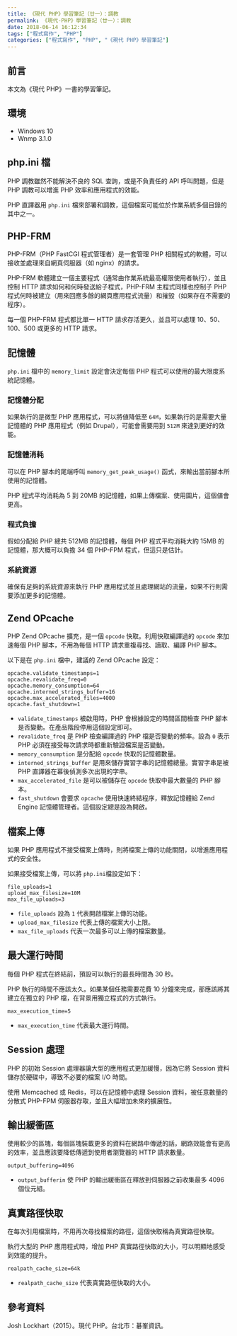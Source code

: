 ```yaml
---
title: 《現代 PHP》學習筆記（廿一）：調教
permalink: 《現代-PHP》學習筆記（廿一）：調教
date: 2018-06-14 16:12:34
tags: ["程式寫作", "PHP"]
categories: ["程式寫作", "PHP", "《現代 PHP》學習筆記"]
---
```


## 前言
本文為《現代 PHP》一書的學習筆記。

## 環境
- Windows 10
- Wnmp 3.1.0

## php.ini 檔
PHP 調教雖然不能解決不良的 SQL 查詢，或是不負責任的 API 呼叫問題，但是 PHP 調教可以增進 PHP 效率和應用程式的效能。

PHP 直譯器用 `php.ini` 檔來部署和調教，這個檔案可能位於作業系統多個目錄的其中之一。

## PHP-FRM
PHP-FRM（PHP FastCGI 程式管理者）是一套管理 PHP 相關程式的軟體，可以接收並處理來自網頁伺服器（如 nginx）的請求。

PHP-FRM 軟體建立一個主要程式（通常由作業系統最高權限使用者執行），並且控制 HTTP 請求如何和何時發送給子程式，PHP-FRM 主程式同樣也控制子 PHP 程式何時被建立（用來回應多餘的網頁應用程式流量）和摧毀（如果存在不需要的程序）。

每一個 PHP-FRM 程式都比單一 HTTP 請求存活更久，並且可以處理 10、50、100、500 或更多的 HTTP 請求。

## 記憶體
`php.ini` 檔中的 `memory_limit` 設定會決定每個 PHP 程式可以使用的最大限度系統記憶體。

### 記憶體分配
如果執行的是微型 PHP 應用程式，可以將値降低至 `64M`，如果執行的是需要大量記憶體的 PHP 應用程式（例如 Drupal），可能會需要用到 `512M` 來達到更好的效能。

### 記憶體消耗
可以在 PHP 腳本的尾端呼叫 `memory_get_peak_usage()` 函式，來輸出當前腳本所使用的記憶體。

PHP 程式平均消耗為 5 到 20MB 的記憶體，如果上傳檔案、使用圖片，這個値會更高。

### 程式負擔
假如分配給 PHP 總共 512MB 的記憶體，每個 PHP 程式平均消耗大約 15MB 的記憶體，那大概可以負擔 34 個 PHP-FPM 程式，但這只是估計。

### 系統資源
確保有足夠的系統資源來執行 PHP 應用程式並且處理網站的流量，如果不行則需要添加更多的記憶體。

## Zend OPcache
PHP Zend OPcache 擴充，是一個 `opcode` 快取。利用快取編譯過的 `opcode` 來加速每個 PHP 腳本，不用為每個 HTTP 請求重複尋找、讀取、編譯 PHP 腳本。

以下是在 `php.ini` 檔中，建議的 Zend OPcache 設定：
```
opcache.validate_timestamps=1
opcache.revalidate_freq=0
opcache.memory_consumption=64
opcache.interned_strings_buffer=16
opcache.max_accelerated_files=4000
opcache.fast_shutdown=1
```
- `validate_timestamps` 被啟用時，PHP 會根據設定的時間區間檢查 PHP 腳本是否變動。在產品階段停用這個設定即可。
- `revalidate_freq` 是 PHP 檢查編譯過的 PHP 檔是否變動的頻率。設為 `0` 表示 PHP 必須在接受每次請求時都重新驗證檔案是否變動。
- `memory_consumption` 是分配給 `opcode` 快取的記憶體數量。
- `interned_strings_buffer` 是用來儲存實習字串的記憶體總量。實習字串是被 PHP 直譯器在幕後偵測多次出現的字串。
- `max_accelerated_file` 是可以被儲存在 `opcode` 快取中最大數量的 PHP 腳本。
- `fast_shutdown` 會要求 `opcache` 使用快速終結程序，釋放記憶體給 Zend Engine 記憶體管理者。這個設定總是設為開啟。

## 檔案上傳
如果 PHP 應用程式不接受檔案上傳時，則將檔案上傳的功能關閉，以增進應用程式的安全性。

如果接受檔案上傳，可以將 `php.ini`檔設定如下：
```
file_uploads=1
upload_max_filesize=10M
max_file_uploads=3
```
- `file_uploads` 設為 `1` 代表開啟檔案上傳的功能。
- `upload_max_filesize` 代表上傳的檔案大小上限。
- `max_file_uploads` 代表一次最多可以上傳的檔案數量。

## 最大運行時間
每個 PHP 程式在終結前，預設可以執行的最長時間為 30 秒。

PHP 執行的時間不應該太久。如果某個任務需要花費 10 分鐘來完成，那應該將其建立在獨立的 PHP 檔，在背景用獨立程式的方式執行。
```
max_execution_time=5
```
- `max_execution_time` 代表最大運行時間。

## Session 處理
PHP 的初始 Session 處理器讓大型的應用程式更加緩慢，因為它將 Session 資料儲存於硬碟中，導致不必要的檔案 I/O 時間。

使用 Memcached 或 Redis，可以在記憶體中處理 Session 資料，被任意數量的分散式 PHP-FPM 伺服器存取，並且大幅增加未來的擴展性。

## 輸出緩衝區
使用較少的區塊，每個區塊裝載更多的資料在網路中傳遞的話，網路效能會有更高的效率，並且應該要降低傳遞到使用者瀏覽器的 HTTP 請求數量。

```
output_buffering=4096
```
- `output_bufferin` 使 PHP 的輸出緩衝區在釋放到伺服器之前收集最多 4096 個位元組。

## 真實路徑快取
在每次引用檔案時，不用再次尋找檔案的路徑，這個快取稱為真實路徑快取。

執行大型的 PHP 應用程式時，增加 PHP 真實路徑快取的大小，可以明顯地感受到效能的提升。

```
realpath_cache_size=64k
```
- `realpath_cache_size` 代表真實路徑快取的大小。

## 參考資料
Josh Lockhart（2015）。現代 PHP。台北市：碁峯資訊。